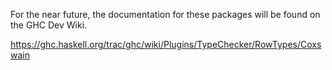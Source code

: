 For the near future, the documentation for these packages will be
found on the GHC Dev Wiki.

https://ghc.haskell.org/trac/ghc/wiki/Plugins/TypeChecker/RowTypes/Coxswain
